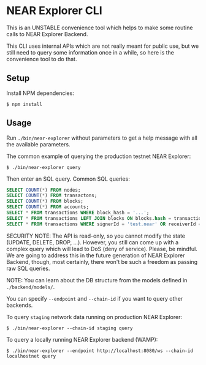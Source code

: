 # NEAR Explorer CLI

This is an UNSTABLE convenience tool which helps to make some routine calls to NEAR Explorer
Backend.

This CLI uses internal APIs which are not really meant for public use, but we still need to query
some information once in a while, so here is the convenience tool to do that.

## Setup

Install NPM dependencies:

```
$ npm install
```

## Usage

Run `./bin/near-explorer` without parameters to get a help message with all the available
parameters.

The common example of querying the production testnet NEAR Explorer:

```
$ ./bin/near-explorer query
```

Then enter an SQL query. Common SQL queries:

```sql
SELECT COUNT(*) FROM nodes;
SELECT COUNT(*) FROM transactons;
SELECT COUNT(*) FROM blocks;
SELECT COUNT(*) FROM accounts;
SELECT * FROM transactions WHERE block_hash = '...';
SELECT * FROM transactions LEFT JOIN blocks ON blocks.hash = transactions.block_hash ORDER BY blocks.height DESC LIMIT 10;
SELECT * FROM transactions WHERE signerId = 'test.near' OR receiverId = 'test.near';
```

SECURITY NOTE: The API is read-only, so you cannot modify the state (UPDATE, DELETE, DROP, ...).
However, you still can come up with a complex query which will lead to DoS (deny of service).
Please, be mindful. We are going to address this in the future generation of NEAR Explorer
Backend, though, most certainly, there won't be such a freedom as passing raw SQL queries.

NOTE: You can learn about the DB structure from the models defined in `./backend/models/`.

You can specify `--endpoint` and `--chain-id` if you want to query other backends.

To query `staging` network data running on production NEAR Explorer:

```
$ ./bin/near-explorer --chain-id staging query
```

To query a locally running NEAR Explorer backend (WAMP):

```
$ ./bin/near-explorer --endpoint http://localhost:8080/ws --chain-id localhostnet query
```
